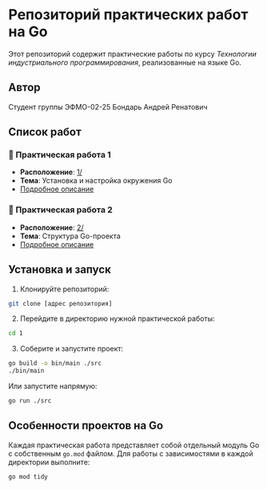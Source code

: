 # Репозиторий практических работ на Go

Этот репозиторий содержит практические работы
по курсу *Технологии индустриального программирования*,
реализованные на языке Go.

## Автор

Студент группы ЭФМО-02-25 Бондарь Андрей Ренатович

## Список работ

### 🔧 Практическая работа 1
- **Расположение**: [1/](./1/)
- **Тема**: Установка и настройка окружения Go
- [Подробное описание](./1/README.md)

### 🔧 Практическая работа 2
- **Расположение**: [2/](./2/)
- **Тема**: Структура Go-проекта
- [Подробное описание](./2/README.md)

## Установка и запуск

1. Клонируйте репозиторий:
```bash
git clone [адрес репозитория]
```

2. Перейдите в директорию нужной практической работы:
```bash
cd 1
```

3. Соберите и запустите проект:
```bash
go build -o bin/main ./src
./bin/main
```

Или запустите напрямую:
```bash
go run ./src
```

## Особенности проектов на Go

Каждая практическая работа представляет собой отдельный модуль Go
с собственным `go.mod` файлом.
Для работы с зависимостями в каждой директории выполните:

```bash
go mod tidy
```

